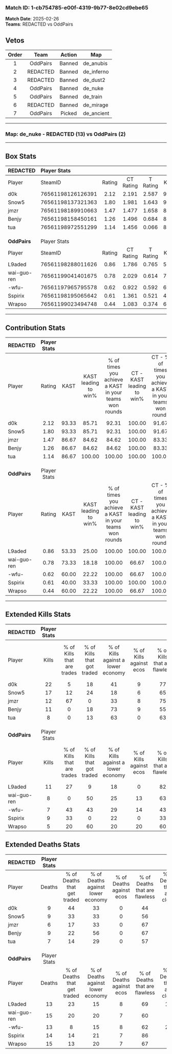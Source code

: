 ### Match ID: 1-cb754785-e00f-4319-9b77-8e02cd9ebe65  
**Match Date**: 2025-02-26  
**Teams**: REDACTED vs OddPairs  

## Vetos  

| Order | Team | Action | Map |
| :---: | :--: | :----: | --- |
| 1 | OddPairs | Banned | de_anubis |
| 2 | REDACTED | Banned | de_inferno |
| 3 | REDACTED | Banned | de_dust2 |
| 4 | OddPairs | Banned | de_nuke |
| 5 | OddPairs | Banned | de_train |
| 6 | REDACTED | Banned | de_mirage |
| 7 | OddPairs | Picked | de_ancient |

---  

### **Map**: de_nuke - REDACTED (13) vs OddPairs (2)  
---  

## Box Stats  

| **REDACTED** | Player Stats      |        |           |          |       |       |       |         |        |      |     |
| :- | :- | :-: | :-: | :-: | :-: | :-: | :-: | :-: | :-: | :-: | :-: |
| Player       | SteamID           | Rating | CT Rating | T Rating | KAST  |  ADR  | Kills | Assists | Deaths | K/D  | HS% |
| d0k          | 76561198126126391 |  2.12  |   2.191   |  2.587   | 93.33 | 128.7 |  22   |    3    |   9    | 2.44 | 31  |
| Snow5        | 76561198137321363 |  1.80  |   1.981   |  1.643   | 93.33 | 116.1 |  17   |    4    |   9    | 1.89 | 35  |
| jmzr         | 76561198189910663 |  1.47  |   1.477   |  1.658   | 86.67 | 82.5  |  12   |    5    |   6    | 2.00 | 50  |
| Benjy        | 76561198158450161 |  1.26  |   1.496   |  0.684   | 86.67 | 75.3  |  11   |    2    |   9    | 1.22 | 45  |
| tua          | 76561198972551299 |  1.14  |   1.456   |  0.066   | 86.67 | 64.9  |   8   |    4    |   7    | 1.14 | 25  |
|              |                   |        |           |          |       |       |       |         |        |      |     |
|              |                   |        |           |          |       |       |       |         |        |      |     |
|              |                   |        |           |          |       |       |       |         |        |      |     |
| **OddPairs** | Player Stats      |        |           |          |       |       |       |         |        |      |     |
| Player       | SteamID           | Rating | CT Rating | T Rating | KAST  |  ADR  | Kills | Assists | Deaths | K/D  | HS% |
| L9aded       | 76561198288011626 |  0.86  |   1.786   |  0.765   | 53.33 | 72.3  |  11   |    1    |   13   | 0.85 | 72  |
| wai-guo-ren  | 76561199041401675 |  0.78  |   2.029   |  0.614   | 73.33 | 70.5  |   8   |    4    |   15   | 0.53 | 37  |
| -wfu-        | 76561197965795578 |  0.62  |   0.922   |  0.592   | 60.00 | 52.1  |   7   |    2    |   13   | 0.54 | 42  |
| Sspirix      | 76561198195065642 |  0.61  |   1.361   |  0.521   | 40.00 | 70.1  |   9   |    2    |   14   | 0.64 | 33  |
| Wrapso       | 76561199023494748 |  0.44  |   1.083   |  0.374   | 60.00 | 50.1  |   5   |    4    |   15   | 0.33 | 40  |
---  

## Contribution Stats  

| **REDACTED** | Player Stats |       |                      |                                                        |                           |                                                             |                          |                                                            |
| :- | :-: | :-: | :-: | :-: | :-: | :-: | :-: | :-: |
| Player       |    Rating    | KAST  | KAST leading to win% | % of times you achieve a KAST in your teams won rounds | CT - KAST leading to win% | CT - % of times you achieve a KAST in your teams won rounds | T - KAST leading to win% | T - % of times you achieve a KAST in your teams won rounds |
| d0k          |     2.12     | 93.33 |        85.71         |                         92.31                          |          100.00           |                            91.67                            |          33.33           |                           100.00                           |
| Snow5        |     1.80     | 93.33 |        85.71         |                         92.31                          |          100.00           |                            91.67                            |          33.33           |                           100.00                           |
| jmzr         |     1.47     | 86.67 |        84.62         |                         84.62                          |          100.00           |                            83.33                            |          33.33           |                           100.00                           |
| Benjy        |     1.26     | 86.67 |        84.62         |                         84.62                          |          100.00           |                            83.33                            |          33.33           |                           100.00                           |
| tua          |     1.14     | 86.67 |        100.00        |                         100.00                         |          100.00           |                           100.00                            |          100.00          |                           100.00                           |
|              |              |       |                      |                                                        |                           |                                                             |                          |                                                            |
|              |              |       |                      |                                                        |                           |                                                             |                          |                                                            |
|              |              |       |                      |                                                        |                           |                                                             |                          |                                                            |
| **OddPairs** | Player Stats |       |                      |                                                        |                           |                                                             |                          |                                                            |
| Player       |    Rating    | KAST  | KAST leading to win% | % of times you achieve a KAST in your teams won rounds | CT - KAST leading to win% | CT - % of times you achieve a KAST in your teams won rounds | T - KAST leading to win% | T - % of times you achieve a KAST in your teams won rounds |
| L9aded       |     0.86     | 53.33 |        25.00         |                         100.00                         |          100.00           |                           100.00                            |           0.00           |                            0.00                            |
| wai-guo-ren  |     0.78     | 73.33 |        18.18         |                         100.00                         |           66.67           |                           100.00                            |           0.00           |                            0.00                            |
| -wfu-        |     0.62     | 60.00 |        22.22         |                         100.00                         |           66.67           |                           100.00                            |           0.00           |                            0.00                            |
| Sspirix      |     0.61     | 40.00 |        33.33         |                         100.00                         |          100.00           |                           100.00                            |           0.00           |                            0.00                            |
| Wrapso       |     0.44     | 60.00 |        22.22         |                         100.00                         |           66.67           |                           100.00                            |           0.00           |                            0.00                            |
---  

## Extended Kills Stats  

| **REDACTED** | Player Stats |                            |                            |                                    |                         |                              |                                 |                                       |                    |           |
| :- | :-: | :-: | :-: | :-: | :-: | :-: | :-: | :-: | :-: | :-: |
| Player       |    Kills     | % of Kills that are trades | % of Kills that got traded | % of Kills against a lower economy | % of Kills against ecos | % of Kills that are flawless | % of Kills that are close duels | % of Kills that are assisted by flash | Pistol Round Kills | AWP Kills |
| d0k          |      22      |             5              |             18             |                 41                 |            9            |              77              |                0                |                   0                   |         1          |     1     |
| Snow5        |      17      |             12             |             24             |                 18                 |            6            |              65              |               12                |                   6                   |         0          |     4     |
| jmzr         |      12      |             67             |             0              |                 33                 |            8            |              75              |                8                |                   0                   |         0          |     2     |
| Benjy        |      11      |             0              |             18             |                 73                 |            9            |              55              |               18                |                   0                   |         0          |     0     |
| tua          |      8       |             0              |             13             |                 63                 |            0            |              63              |               25                |                   0                   |         0          |     1     |
|              |              |                            |                            |                                    |                         |                              |                                 |                                       |                    |           |
|              |              |                            |                            |                                    |                         |                              |                                 |                                       |                    |           |
|              |              |                            |                            |                                    |                         |                              |                                 |                                       |                    |           |
| **OddPairs** | Player Stats |                            |                            |                                    |                         |                              |                                 |                                       |                    |           |
| Player       |    Kills     | % of Kills that are trades | % of Kills that got traded | % of Kills against a lower economy | % of Kills against ecos | % of Kills that are flawless | % of Kills that are close duels | % of Kills that are assisted by flash | Pistol Round Kills | AWP Kills |
| L9aded       |      11      |             27             |             9              |                 18                 |            0            |              82              |                0                |                   0                   |         0          |     2     |
| wai-guo-ren  |      8       |             0              |             50             |                 25                 |           13            |              63              |                0                |                   0                   |         0          |     2     |
| -wfu-        |      7       |             43             |             43             |                 29                 |           14            |              43              |                0                |                   0                   |         0          |     0     |
| Sspirix      |      9       |             33             |             0              |                 22                 |            0            |              33              |                0                |                  11                   |         0          |     3     |
| Wrapso       |      5       |             20             |             60             |                 20                 |           20            |              60              |                0                |                   0                   |         0          |     1     |
## Extended Deaths Stats  

| **REDACTED** | Player Stats |                             |                                   |                          |                               |                            |                           |               |
| :- | :-: | :-: | :-: | :-: | :-: | :-: | :-: | :-: |
| Player       |    Deaths    | % of Deaths that get traded | % of Deaths against lower economy | % of Deaths against ecos | % of Deaths that are flawless | % of Deaths that are close | % of Deaths while blinded | Deaths to AWP |
| d0k          |      9       |             44              |                33                 |            0             |              44               |             0              |             0             |       0       |
| Snow5        |      9       |             33              |                33                 |            0             |              56               |             0              |             0             |       0       |
| jmzr         |      6       |             17              |                33                 |            0             |              67               |             0              |             0             |       0       |
| Benjy        |      9       |             22              |                56                 |            0             |              67               |             0              |             0             |       0       |
| tua          |      7       |             14              |                29                 |            0             |              57               |             0              |            14             |       0       |
|              |              |                             |                                   |                          |                               |                            |                           |               |
|              |              |                             |                                   |                          |                               |                            |                           |               |
|              |              |                             |                                   |                          |                               |                            |                           |               |
| **OddPairs** | Player Stats |                             |                                   |                          |                               |                            |                           |               |
| Player       |    Deaths    | % of Deaths that get traded | % of Deaths against lower economy | % of Deaths against ecos | % of Deaths that are flawless | % of Deaths that are close | % of Deaths while blinded | Deaths to AWP |
| L9aded       |      13      |             23              |                15                 |            8             |              69               |             15             |             0             |       0       |
| wai-guo-ren  |      15      |             20              |                20                 |            7             |              60               |             7              |             0             |       0       |
| -wfu-        |      13      |              8              |                15                 |            8             |              62               |             23             |             8             |       1       |
| Sspirix      |      14      |             14              |                21                 |            7             |              86               |             0              |             0             |       0       |
| Wrapso       |      15      |             13              |                20                 |            7             |              67               |             7              |             0             |       0       |
